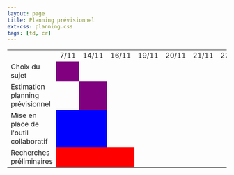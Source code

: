 ```yaml
---
layout: page
title: Planning prévisionnel
ext-css: planning.css
tags: [td, cr]
---
```



<table>
  <tr>
    <td></td>
    <td>7/11</td>
    <td>14/11</td>
    <td>16/11</td>
    <td>19/11</td>
    <td>20/11</td>
    <td>21/11</td>
    <td>22/11</td>
    <td>28/11</td>
    <td>29/11</td>
    <td>4/12</td>
    <td>5/12</td>
    <td>12/12</td>
    <td>13/12</td>
    <td>18/12</td>
    <td>19/12</td>
    <td>7/01</td>
    <td>8/01</td>
    <td>9/01</td>
  </tr>
  <tr>
    <td>Choix du sujet</td>
    <td style="background-color:purple;"></td>
  </tr>
  <tr>
    <td>Estimation planning prévisionnel</td>
    <td></td>
    <td style="background-color:purple"></td>
  </tr>
  <tr>
    <td>Mise en place de l'outil collaboratif</td>
    <td style="background-color:blue;"></td>
    <td style="background-color:blue;"></td>
  </tr>
  <tr>
    <td>Recherches préliminaires</td>
    <td style="background-color:red;"></td>
    <td style="background-color:red;"></td>
    <td style="background-color:red;"></td>
  </tr>
</table>
